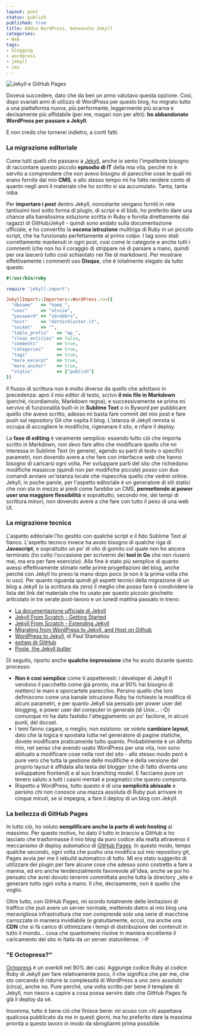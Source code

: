 ```yaml
---
layout: post
status: publish
published: true
title: Addio WordPress, benvenuto Jekyll
categories:
- Web
tags:
- blogging
- wordpress
- jekyll
- cms
---
```


![Jekyll e GitHub Pages](http://pixelcog.com/img/post-banners/jekyll-pt1-intro.gif)

Doveva succedere, dato che da ben un anno valutavo questa opzione. Così, dopo svariati anni di utilizzo di WordPress per questo blog, ho migrato tutto a una piattaforma nuova, più performante, leggermente più scarna e decisamente più affidabile (per me, magari non per altri): **ho abbandonato WordPress per passare a Jekyll**.

E non credo che tornerei indietro, a conti fatti.

### La migrazione editoriale
Come tutti quelli che passano a [Jekyll](http://jekyllrb.com/), anche io sento l'impellente bisogno di raccontare questo piccolo **episodio di IT** della mia vita, perché mi è servito a comprendere che non avevo bisogno di parecchie cose le quali mi erano fornite dal mio **CMS**, e allo stesso tempo mi ha fatto rendere conto di quanto negli anni il materiale che ho scritto si sia accumulato. Tanta, tanta roba.

Per **importare i post** dentro Jekyll, nonostante vengano forniti in rete tantissimi tool sotto forma di plugin, di script e di blob, ho preferito dare una chance alla banalissima soluzione scritta in Ruby e fornita direttamente dai ragazzi di GitHub/Jekyll - quindi sono andato sulla documentazione ufficiale, e ho convertito la **oscena istruzione** multiriga di Ruby in un piccolo script, che ha funzionato perfettamente al primo colpo. I tag sono stati correttamente mantenuti in ogni post, così come le categorie e anche tutti i commenti (che non ho il coraggio di strippare né di parsare a mano, quindi per ora lascerò tutto così schiantato nei file di markdown). Per mostrare effettivamente i commenti uso **Disqus**, che è totalmente slegato da tutto questo.


```ruby
#!/usr/bin/ruby

require "jekyll-import";

JekyllImport::Importers::WordPress.run({
  "dbname"   => "home_",
  "user"     => "alvise",
  "password" => "sbrebbro",
  "host"     => "dottorblaster.it",
  "socket"   => "",
  "table_prefix"   => "wp_",
  "clean_entities" => false,
  "comments"       => true,
  "categories"     => true,
  "tags"           => true,
  "more_excerpt"   => true,
  "more_anchor"    => true,
  "status"         => ["publish"]
})
```

Il flusso di scrittura non è molto diverso da quello che adottavo in precedenza: apro il mio editor di testo, scrivo **il mio file in Markdown** (perché, ricordiamolo, Markdown regna), e successivamente se prima mi servivo di funzionalità built-in in **Sublime Text** o in Byword per pubblicare quello che avevo scritto, adesso mi basta fare commit del mio post e fare push sul repository Git che ospita il blog. L'istanza di Jekyll remota si occupa di accogliere le modifiche, rigenerare il sito, e rifare il deploy.

La **fase di editing** è veramente semplice: essendo tutto ciò che importa scritto in Markdown, non devo fare altro che modificare quello che mi interessa in Sublime Text (in genere), agendo su parti di testo o specifici parametri, non dovendo avere a che fare con interfacce web che hanno bisogno di caricarsi ogni volta. Per sviluppare parti del sito che richiedono modifiche massicce (quindi non per modifiche piccole) posso con due comandi avviare un'istanza locale che rispecchia quello che vedrei online. Jekyll, in poche parole, per l'aspetto editoriale è un generatore di siti statici che non sta in mezzo ai piedi come farebbe un CMS, **permettendo ai power user una maggiore flessibilità** e soprattutto, secondo me, dei tempi di scrittura minori, non dovendo avere a che fare con tutto il peso di una web UI.

### La migrazione tecnica
L'aspetto editoriale l'ho gestito con qualche script e il fido Sublime Text al fianco. L'aspetto tecnico invece ha avuto bisogno di qualche riga di **Javascript**, e soprattutto un po' di olio di gomito col quale non ho ancora terminato (ho colto l'occasione per scrivermi dei **tool in Go** che non riuserò mai, ma era per fare esercizio). Alla fine è stato più semplice di quanto avessi effettivamente stimato nelle prime progettazioni del blog, anche perché con Jekyll ho preso la mano dopo poco (e non è la prima volta che lo uso). Per quanto riguarda quindi gli aspetti tecnici della migrazione di un blog a Jekyll (o la scrittura da zero) il meglio che posso fare è condividere la lista dei link del materiale che ho usato per questo piccolo giochetto articolato in tre serate post-lavoro e un lunedì mattina passato in treno:

- [La documentazione ufficiale di Jekyll](http://jekyllrb.com/docs/home/)
- [Jekyll From Scratch - Getting Started](http://pixelcog.com/blog/2013/jekyll-from-scratch-introduction/)
- [Jekyll From Scratch - Extending Jekyll](http://pixelcog.com/blog/2013/jekyll-from-scratch-extending-jekyll/)
- [Migrating from WordPress to Jekyll, and Host on Github](http://girliemac.com/blog/2013/12/27/wordpress-to-jekyll/)
- [WordPress to Jekyll](http://paulstamatiou.com/how-to-wordpress-to-jekyll/), di Paul Stamatiou
- [exitwp @ GitHub](https://github.com/thomasf/exitwp)
- [Poole, the Jekyll butler](http://getpoole.com/)

Di seguito, riporto anche **qualche impressione** che ho avuto durante questo processo:

- **Non è così semplice** come ti aspetteresti: i developer di Jekyll ti vendono il pacchetto come già pronto, ma al 90% hai bisogno di metterci le mani e sporcartele parecchio. Persino quello che loro definiscono come una banale istruzione Ruby ha richiesto la modifica di alcuni parametri, e per quanto Jekyll sia pensato per power user del blogging, e power user del computer in generale (di Unix... :-D) comunque mi ha dato fastidio l'atteggiamento un po' facilone, in alcuni punti, del docset.
- I temi fanno cagare, o meglio, non esistono: se volete **cambiare layout**, dato che la logica è spostata tutta nel generatore di pagine statiche, dovete modificare praticamente tutto quanto. Probabilmente è un difetto mio, nel senso che avendo usato WordPress per una vita, non sono abituato a modificare cose nella root del sito - allo stesso modo però è pure vero che tutta la gestione delle modifiche e della versione del proprio layout è affidata alla testa del blogger (che di fatto diventa uno sviluppatore frontend) e al suo branching model. E facciamo pure un tenero saluto a tutti i casini mentali e pragmatici che questo comporta.
- Rispetto a WordPress, tutto questo è di una **semplicità abissale** e persino chi non conosce una mazza assoluta di Ruby può arrivare in cinque minuti, se si impegna, a fare il deploy di un blog con Jekyll.

### La bellezza di GitHub Pages
In tutto ciò, ho voluto **semplificare anche la parte di web hosting** al massimo. Per questo motivo, ho dato il tutto in braccio a GitHub e ho lasciato che trasformasse il mio blog da puro codice alla realtà attraverso il meccanismo di deploy automatico di [GitHub Pages](http://pages.github.com/). In questo modo, tempo qualche secondo, ogni volta che pusho una modifica sul mio repository git, Pages avvia per me il rebuild automatico di tutto. Mi era stato suggerito di utilizzare dei plugin per fare alcune cose che adesso sono costretto a fare a manina, ed ero anche tendenzialmente favorevole all'idea, anche se poi ho pensato che avrei dovuto tenermi committata anche tutta la directory _site e generare tutto ogni volta a mano. Il che, decisamente, non è quello che voglio.

Oltre tutto, con GitHub Pages, mi scordo totalmente delle limitazioni di traffico che può avere un server normale, mettendo dietro al mio blog una meravigliosa infrastruttura che non comprende solo una serie di macchine carrozzate in maniera invidiabile (e gratuitamente, ecco), ma anche una **CDN** che si fà carico di ottimizzare i tempi di distribuzione dei contenuti in tutto il mondo... cosa che quantomeno risolve in maniera eccellente il caricamento del sito in Italia da un server statunitense. :-P

### "E Octopress?"
[Octopress](https://github.com/imathis/octopress) è un overkill nel 90% dei casi. Aggiunge codice Ruby al codice Ruby di Jekyll per fare relativamente poco, il che significa che per me, che sto cercando di ridurre la complessità di WordPress a uno zero assoluto (circa), anche no. Pure perché, una volta scritto per bene il template di Jekyll, non riesco a capire a cosa possa servire dato che GitHub Pages fa già il deploy da sé.

Insomma, tutto è bene ciò che finisce bene: mi scuso con chi aspettava qualcosa pubblicato da me in questi giorni, ma ho preferito dare la massima priorità a questo lavoro in modo da sbrogliarmi prima possibile.
